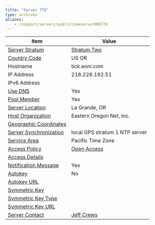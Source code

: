 ```yaml
---
title: "Server 778"
type: archives
aliases:
    - /support/servers/publictimeserver000778
---
```


| Item | Value |
| ----- | ----- |
| [Server Stratum](/support/servers/serverstratum) | [Stratum Two](/support/servers/stratumtwotimeservers) |
| [Country Code](/support/servers/countrycode) | US OR |
| Hostname |  tick.eoni.com  |
| IP Address |  216.228.192.51  |
| IPv6 Address | |
| [Use DNS](/support/servers/usedns) | Yes |
| [Pool Member](/support/servers/poolmember) | Yes |
| [Server Location](/support/servers/serverlocation) |  La Grande, OR |
| [Host Organization](/support/servers/hostorganization) |  Eastern Oregon Net, Inc. |
| [ Geographic Coordinates](/support/servers/geographiccoordinates) |  |
| [Server Synchronization](/support/servers/serversynchronization) |  local GPS stratum 1 NTP server |
| [Service Area](/support/servers/servicearea) |  Pacific Time Zone |
| [Access Policy](/support/servers/accesspolicy) | [Open Access](/support/servers/openaccess) |
| [Access Details](/support/servers/accessdetails) |  |
| [Notification Message](/support/servers/notificationmessage) | Yes |
| [Autokey](/support/servers/autokey) | No |
| [Autokey URL](/support/servers/autokeyurl) | |
| [Symmetric Key](/support/servers/symmetrickey) | |
| [Symmetric Key Type](/support/servers/symmetrickeytype) | |
| [Symmetric Key URL](/support/servers/symmetrickeyurl) | |
| [Server Contact](/support/servers/servercontact) | [Jeff Crews](mailto:noc@eoni.com ) |